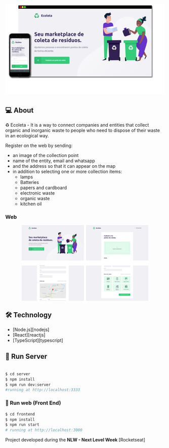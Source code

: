 <h1 align="center">
    <img alt="" title="#" src="./frontend/src/assets/reactReactNative.png" />
</h1>

## 💻 About

♻️ Ecoleta - It is a way to connect companies and entities that collect organic and inorganic waste to people who need to dispose of their waste in an ecological way.

Register on the web by sending:
- an image of the collection point
- name of the entity, email and whatsapp
- and the address so that it can appear on the map
- in addition to selecting one or more collection items:
  - lamps
  - Batteries
  - papers and cardboard
  - electronic waste
  - organic waste
  - kitchen oil

### Web

<p align="center" style="display: flex; align-items: flex-start; justify-content: center;">
  <img alt="NextLevelWeek" title="#NextLevelWeek" src="./frontend/src/assets/web.svg" width="400px"> 
</p>

## 🛠 Technology

- [Node.js][nodejs]
- [React][reactjs]
- [TypeScript][typescript]


## 🚀 Run Server

```bash

$ cd server
$ npm install
$ npm run dev:server
#running at http://localhost:3333 
```

### 🧭 Run web (Front End)

```bash
$ cd frontend
$ npm install
$ npm run start
# running at http://localhost:3000
```

Project developed during the **NLW - Next Level Week** [Rocketseat]
